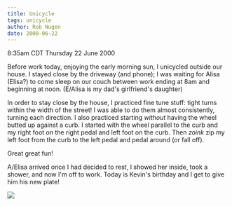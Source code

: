 ```yaml
---
title: Unicycle
tags: unicycle
author: Rob Nugen
date: 2000-06-22
---
```


<title></title>
<p class=date>8:35am CDT Thursday 22 June 2000</p>

<p>Before work today, enjoying the early morning sun, I unicycled
outside our house.  I stayed close by the driveway (and phone); I was
waiting for Alisa (Elisa?) to come sleep on our couch between work
ending at 8am and beginning at noon.  (E/Alisa is my dad's
girlfriend's daughter)

<p>In order to stay close by the house, I practiced fine tune stuff:
tight turns within the width of the street!  I was able to do them
almost consistently, turning each direction.  I also practiced
starting <em>without</em> having the wheel butted up against a curb.
I started with the wheel parallel to the curb and my right foot on the
right pedal and left foot on the curb.  Then <em>zoink</em> zip my
left foot from the curb to the left pedal and pedal around (or fall
off).

<p>Great great fun!

<p>A/Elisa arrived once I had decided to rest, I showed her inside,
took a shower, and now I'm off to work.  Today is Kevin's birthday and
I get to give him his new plate!

<p><img src='/images/rob/wL-ROB.gif'>

